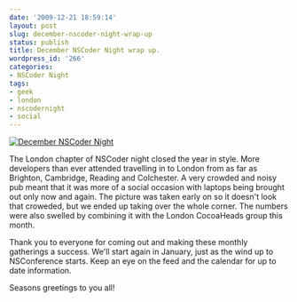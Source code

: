 ```yaml
---
date: '2009-12-21 18:59:14'
layout: post
slug: december-nscoder-night-wrap-up
status: publish
title: December NSCoder Night wrap up.
wordpress_id: '266'
categories:
- NSCoder Night
tags:
- geek
- london
- nscodernight
- social
---
```


[![December NSCoder Night](http://farm3.static.flickr.com/2639/4200693262_1ca99e79e7.jpg)](http://www.flickr.com/photos/15729248@N00/4200693262)

The London chapter of NSCoder night closed the year in style. More developers than ever attended travelling in to London from as far as Brighton, Cambridge, Reading and Colchester. A very crowded and noisy pub meant that it was more of a social occasion with laptops being brought out only now and again. The picture was taken early on so it doesn't look that croweded, but we ended up taking over the whole corner. The numbers were also swelled by combining it with the London CocoaHeads group this month.

Thank you to everyone for coming out and making these monthly gatherings a success. We'll start again in January, just as the wind up to NSConference starts. Keep an eye on the feed and the calendar for up to date information.

Seasons greetings to you all!


